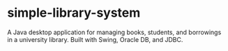 # simple-library-system
A Java desktop application for managing books, students, and borrowings in a university library. Built with Swing, Oracle DB, and JDBC.
